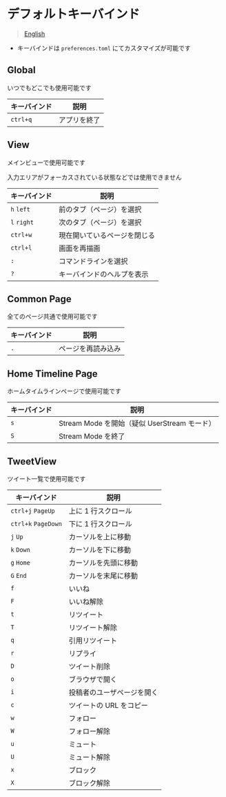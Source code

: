 # デフォルトキーバインド

> [English](../en/keybindings.md)

- キーバインドは `preferences.toml` にてカスタマイズが可能です

## Global

いつでもどこでも使用可能です

| キーバインド | 説明         |
| ------------ | ------------ |
| `ctrl+q`     | アプリを終了 |

## View

メインビューで使用可能です

入力エリアがフォーカスされている状態などでは使用できません

| キーバインド | 説明                         |
| ------------ | ---------------------------- |
| `h` `left`   | 前のタブ（ページ）を選択     |
| `l` `right`  | 次のタブ（ページ）を選択     |
| `ctrl+w`     | 現在開いているページを閉じる |
| `ctrl+l`     | 画面を再描画                 |
| `:`          | コマンドラインを選択         |
| `?`          | キーバインドのヘルプを表示   |

## Common Page

全てのページ共通で使用可能です

| キーバインド | 説明               |
| ------------ | ------------------ |
| `.`          | ページを再読み込み |

## Home Timeline Page

ホームタイムラインページで使用可能です

| キーバインド | 説明                                         |
| ------------ | -------------------------------------------- |
| `s`          | Stream Mode を開始（疑似 UserStream モード） |
| `S`          | Stream Mode を終了                           |

## TweetView

ツイート一覧で使用可能です

| キーバインド        | 説明                       |
| ------------------- | -------------------------- |
| `ctrl+j` `PageUp`   | 上に 1 行スクロール        |
| `ctrl+k` `PageDown` | 下に 1 行スクロール        |
| `j` `Up`            | カーソルを上に移動         |
| `k` `Down`          | カーソルを下に移動         |
| `g` `Home`          | カーソルを先頭に移動       |
| `G` `End`           | カーソルを末尾に移動       |
| `f`                 | いいね                     |
| `F`                 | いいね解除                 |
| `t`                 | リツイート                 |
| `T`                 | リツイート解除             |
| `q`                 | 引用リツイート             |
| `r`                 | リプライ                   |
| `D`                 | ツイート削除               |
| `o`                 | ブラウザで開く             |
| `i`                 | 投稿者のユーザページを開く |
| `c`                 | ツイートの URL をコピー    |
| `w`                 | フォロー                   |
| `W`                 | フォロー解除               |
| `u`                 | ミュート                   |
| `U`                 | ミュート解除               |
| `x`                 | ブロック                   |
| `X`                 | ブロック解除               |
